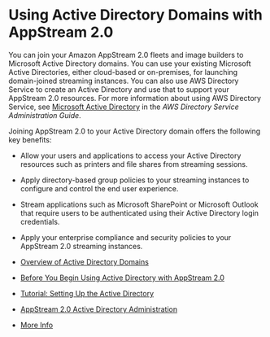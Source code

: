 # Using Active Directory Domains with AppStream 2\.0<a name="active-directory"></a>

You can join your Amazon AppStream 2\.0 fleets and image builders to Microsoft Active Directory domains\. You can use your existing Microsoft Active Directories, either cloud\-based or on\-premises, for launching domain\-joined streaming instances\. You can also use AWS Directory Service to create an Active Directory and use that to support your AppStream 2\.0 resources\. For more information about using AWS Directory Service, see [Microsoft Active Directory](http://docs.aws.amazon.com/directoryservice/latest/admin-guide/directory_microsoft_ad.html) in the *AWS Directory Service Administration Guide*\.

Joining AppStream 2\.0 to your Active Directory domain offers the following key benefits:

+ Allow your users and applications to access your Active Directory resources such as printers and file shares from streaming sessions\.

+ Apply directory\-based group policies to your streaming instances to configure and control the end user experience\.

+ Stream applications such as Microsoft SharePoint or Microsoft Outlook that require users to be authenticated using their Active Directory login credentials\.

+ Apply your enterprise compliance and security policies to your AppStream 2\.0 streaming instances\.


+ [Overview of Active Directory Domains](active-directory-overview.md)
+ [Before You Begin Using Active Directory with AppStream 2\.0](active-directory-prerequisites.md)
+ [Tutorial: Setting Up the Active Directory](active-directory-directory-setup.md)
+ [AppStream 2\.0 Active Directory Administration](active-directory-admin.md)
+ [More Info](active-directory-more-info.md)